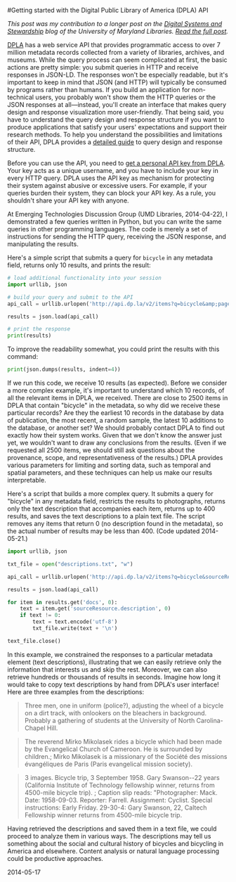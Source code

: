 #Getting started with the Digital Public Library of America (DPLA) API

*This post was my contribution to a longer post on the [Digital Systems and Stewardship](http://www.lib.umd.edu/dss) blog of the University of Maryland Libraries. [Read the full post](http://dssumd.wordpress.com/2014/04/24/a-brief-introduction-to-apis/).*
            	
[DPLA](http://dp.la/) has a web service API that provides programmatic access to over 7 million metadata records collected from a variety of libraries, archives, and museums. While the query process can seem complicated at first, the basic actions are pretty simple: you submit queries in HTTP and receive responses in JSON-LD. The responses won't be especially readable, but it's important to keep in mind that JSON (and HTTP) will typically be consumed by programs rather than humans. If you build an application for non-technical users, you probably won't show them the HTTP queries or the JSON responses at all—instead, you'll create an interface that makes query design and response visualization more user-friendly. That being said, you have to understand the query design and response structure if you want to produce applications that satisfy your users' expectations and support their research methods. To help you understand the possibilities and limitations of their API, DPLA provides a [detailed guide](http://dp.la/info/developers/codex/) to query design and response structure.

Before you can use the API, you need to [get a personal API key from DPLA](http://dp.la/info/developers/codex/policies/). Your key acts as a unique username, and you have to include your key in every HTTP query. DPLA uses the API key as mechanism for protecting their system against abusive or excessive users. For example, if your queries burden their system, they can block your API key. As a rule, you shouldn't share your API key with anyone.
            	
At Emerging Technologies Discussion Group (UMD Libraries, 2014-04-22), I demonstrated a few queries written in Python, but you can write the same queries in other programming languages. The code is merely a set of instructions for sending the HTTP query, receiving the JSON response, and manipulating the results.
            	
Here's a simple script that submits a query for `bicycle` in any metadata field, returns only 10 results, and prints the result:
				
```python
# load additional functionality into your session
import urllib, json

# build your query and submit to the API
api_call = urllib.urlopen('http://api.dp.la/v2/items?q=bicycle&amp;page_size=10&amp;api_key=YOUR_API_KEY_GOES_HERE')

results = json.load(api_call)

# print the response
print(results)
```
				
To improve the readability somewhat, you could print the results with this command:</p>
				
```python
print(json.dumps(results, indent=4))
```				

If we run this code, we receive 10 results (as expected). Before we consider a more complex example, it's important to understand which 10 records, of all the relevant items in DPLA, we received. There are close to 2500 items in DPLA that contain "bicycle" in the metadata, so why did we receive these particular records? Are they the earliest 10 records in the database by data of publication, the most recent, a random sample, the latest 10 additions to the database, or another set? We should probably contact DPLA to find out exactly how their system works. Given that we don't know the answer just yet, we wouldn't want to draw any conclusions from the results. (Even if we requested all 2500 items, we should still ask questions about the provenance, scope, and representativeness of the results.) DPLA provides various parameters for limiting and sorting data, such as temporal and spatial parameters, and these techniques can help us make our results interpretable.
				
Here's a script that builds a more complex query. It submits a query for "bicycle" in any metadata field, restricts the results to photographs, returns only the text description that accompanies each item, returns up to 400 results, and saves the text descriptions to a plain text file. The script removes any items that return 0 (no description found in the metadata), so the actual number of results may be less than 400. (Code updated 2014-05-21.)
				
```python
import urllib, json

txt_file = open("descriptions.txt", "w")

api_call = urllib.urlopen('http://api.dp.la/v2/items?q=bicycle&sourceResource.format=Photographs&fields=sourceResource.description&page_size=400&api_key=YOUR_API_KEY_GOES_HERE')

results = json.load(api_call)

for item in results.get('docs', 0):
    text = item.get('sourceResource.description', 0)
    if text != 0:
        text = text.encode('utf-8')
        txt_file.write(text + '\n')

text_file.close()
```
				
In this example, we constrained the responses to a particular metadata element (text descriptions), illustrating that we can easily retrieve only the information that interests us and skip the rest. Moreover, we can also retrieve hundreds or thousands of results in seconds. Imagine how long it would take to copy text descriptions by hand from DPLA's user interface! Here are three examples from the descriptions:
				
> Three men, one in uniform (police?), adjusting the wheel of a bicycle on a dirt track, with onlookers on the bleachers in background. Probably a gathering of students at the University of North Carolina-Chapel Hill.
				
> The reverend Mirko Mikolasek rides a bicycle which had been made by the Evangelical Church of Cameroon. He is surrounded by children.; Mirko Mikolasek is a missionary of the Société des missions évangéliques de Paris (Paris evangelical mission society).

> 3 images. Bicycle trip, 3 September 1958. Gary Swanson--22 years (California Institute of Technology fellowship winner, returns from 4500-mile bicycle trip). ; Caption slip reads: "Photographer: Mack. Date: 1958-09-03. Reporter: Farrell. Assignment: Cyclist. Special instructions: Early Friday. 29-30-4: Gary Swanson, 22, Caltech Fellowship winner returns from 4500-mile bicycle trip.
	
   
Having retrieved the descriptions and saved them in a text file, we could proceed to analyze them in various ways. The descriptions may tell us something about the social and cultural history of bicycles and bicycling in America and elsewhere. Content analysis or natural language processing could be productive approaches.        

2014-05-17